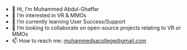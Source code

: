 - 👋 Hi, I’m Muhammed Abdul-Ghaffar
- 👀 I’m interested in VR & MMOs
- 🌱 I’m currently learning User Success/Support
- 💞️ I’m looking to collaborate on open-source projects
relating to VR or MMOs
- 📫 How to reach me: muhammedsacollege@gmail.com

<!---
muhammedsa/muhammedsa is a ✨ special ✨ repository because its `README.md` (this file) appears on your GitHub profile.
You can click the Preview link to take a look at your changes.
--->
